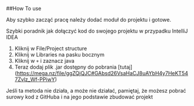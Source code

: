##How To use

Aby szybko zacząć pracę należy dodać moduł do projektu i gotowe.

Szybki poradnik jak dołączyć kod do swojego projektu w przypadku IntelliJ IDEA

1. Kliknij w File/Project structure
2. Kliknij w Libraries na pasku bocznym
3. Kliknij w `+` i zaznacz java
4. Teraz dodaj plik .jar dostępny do pobrania [tutaj] (https://mega.nz/file/ggZQjQJC#GAbsd26VsaHaCJ8uAYbH4y7HeKT547Zvlz_Wf-PPiwY)

Jeśli ta metoda nie działa, a może nie działać, pamiętaj, że możesz pobrać surowy kod z GitHuba i na jego podstawie zbudować projekt